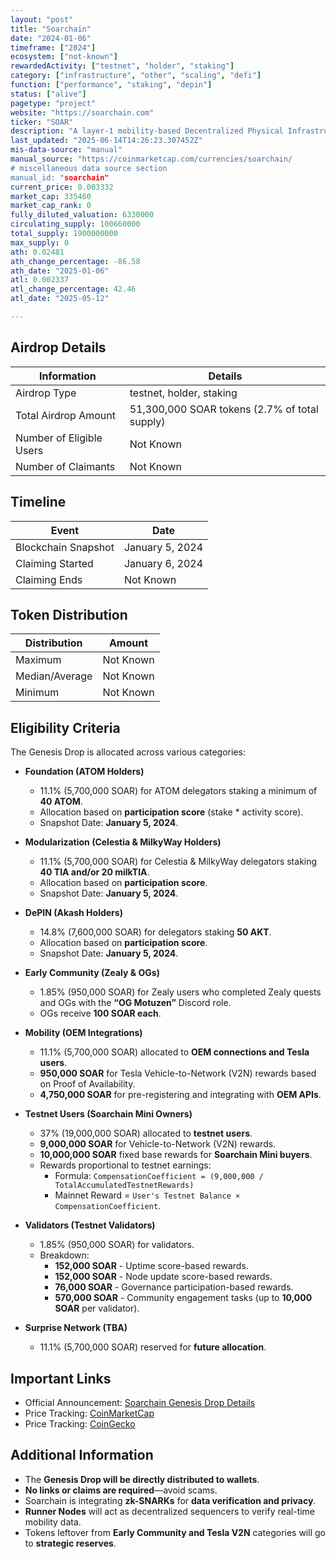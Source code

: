 ```yaml
---
layout: "post"
title: "Soarchain"
date: "2024-01-06"
timeframe: ["2024"]
ecosystem: ["not-known"]
rewardedActivity: ["testnet", "holder", "staking"]
category: ["infrastructure", "other", "scaling", "defi"]
function: ["performance", "staking", "depin"]
status: ["alive"]
pagetype: "project"
website: "https://soarchain.com"
ticker: "SOAR"
description: "A layer-1 mobility-based Decentralized Physical Infrastructure Network (DePIN) designed to connect mobility participants and leverage vehicle-generated data for real-world applications."
last_updated: "2025-06-14T14:26:23.307452Z"
mis-data-source: "manual"
manual_source: "https://coinmarketcap.com/currencies/soarchain/
# miscellaneous data source section
manual_id: "soarchain"
current_price: 0.003332
market_cap: 335460
market_cap_rank: 0
fully_diluted_valuation: 6330000
circulating_supply: 100660000
total_supply: 1900000000
max_supply: 0
ath: 0.02481
ath_change_percentage: -86.58
ath_date: "2025-01-06"
atl: 0.002337
atl_change_percentage: 42.46
atl_date: "2025-05-12"

---
```


## Airdrop Details

| Information              | Details                                       |
| ------------------------ | --------------------------------------------- |
| Airdrop Type             | testnet, holder, staking                       |
| Total Airdrop Amount     | 51,300,000 SOAR tokens (2.7% of total supply) |
| Number of Eligible Users | Not Known                                     |
| Number of Claimants      | Not Known                                     |

## Timeline

| Event               | Date            |
| ------------------- | --------------- |
| Blockchain Snapshot | January 5, 2024 |
| Claiming Started    | January 6, 2024 |
| Claiming Ends       | Not Known       |

## Token Distribution

| Distribution   | Amount    |
| -------------- | --------- |
| Maximum        | Not Known |
| Median/Average | Not Known |
| Minimum        | Not Known |

## Eligibility Criteria

The Genesis Drop is allocated across various categories:

- **Foundation (ATOM Holders)**

  - 11.1% (5,700,000 SOAR) for ATOM delegators staking a minimum of **40 ATOM**.
  - Allocation based on **participation score** (stake \* activity score).
  - Snapshot Date: **January 5, 2024**.

- **Modularization (Celestia & MilkyWay Holders)**

  - 11.1% (5,700,000 SOAR) for Celestia & MilkyWay delegators staking **40 TIA and/or 20 milkTIA**.
  - Allocation based on **participation score**.
  - Snapshot Date: **January 5, 2024**.

- **DePIN (Akash Holders)**

  - 14.8% (7,600,000 SOAR) for delegators staking **50 AKT**.
  - Allocation based on **participation score**.
  - Snapshot Date: **January 5, 2024**.

- **Early Community (Zealy & OGs)**

  - 1.85% (950,000 SOAR) for Zealy users who completed Zealy quests and OGs with the **“OG Motuzen”** Discord role.
  - OGs receive **100 SOAR each**.

- **Mobility (OEM Integrations)**

  - 11.1% (5,700,000 SOAR) allocated to **OEM connections and Tesla users**.
  - **950,000 SOAR** for Tesla Vehicle-to-Network (V2N) rewards based on Proof of Availability.
  - **4,750,000 SOAR** for pre-registering and integrating with **OEM APIs**.

- **Testnet Users (Soarchain Mini Owners)**

  - 37% (19,000,000 SOAR) allocated to **testnet users**.
  - **9,000,000 SOAR** for Vehicle-to-Network (V2N) rewards.
  - **10,000,000 SOAR** fixed base rewards for **Soarchain Mini buyers**.
  - Rewards proportional to testnet earnings:
    - Formula: `CompensationCoefficient = (9,000,000 / TotalAccumulatedTestnetRewards)`
    - Mainnet Reward = `User's Testnet Balance × CompensationCoefficient`.

- **Validators (Testnet Validators)**

  - 1.85% (950,000 SOAR) for validators.
  - Breakdown:
    - **152,000 SOAR** - Uptime score-based rewards.
    - **152,000 SOAR** - Node update score-based rewards.
    - **76,000 SOAR** - Governance participation-based rewards.
    - **570,000 SOAR** - Community engagement tasks (up to **10,000 SOAR** per validator).

- **Surprise Network (TBA)**
  - 11.1% (5,700,000 SOAR) reserved for **future allocation**.

## Important Links

- Official Announcement: [Soarchain Genesis Drop Details](https://web.archive.org/web/20240428151127/https://www.blog.soarchain.com/post/soarchain-genesis-drop-details)
- Price Tracking: [CoinMarketCap](https://coinmarketcap.com/currencies/soarchain)
- Price Tracking: [CoinGecko](https://www.coingecko.com/en/coins/soarchain)

## Additional Information

- The **Genesis Drop will be directly distributed to wallets**.
- **No links or claims are required**—avoid scams.
- Soarchain is integrating **zk-SNARKs** for **data verification and privacy**.
- **Runner Nodes** will act as decentralized sequencers to verify real-time mobility data.
- Tokens leftover from **Early Community and Tesla V2N** categories will go to **strategic reserves**.